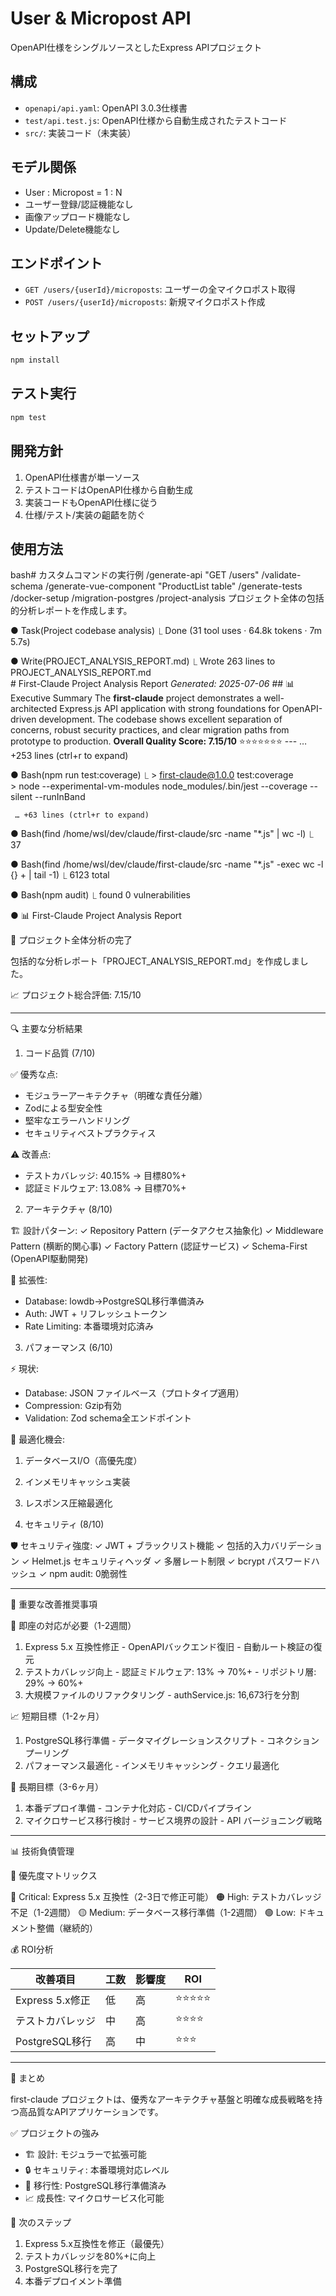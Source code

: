 # User & Micropost API

OpenAPI仕様をシングルソースとしたExpress APIプロジェクト

## 構成

- `openapi/api.yaml`: OpenAPI 3.0.3仕様書
- `test/api.test.js`: OpenAPI仕様から自動生成されたテストコード
- `src/`: 実装コード（未実装）

## モデル関係

- User : Micropost = 1 : N
- ユーザー登録/認証機能なし
- 画像アップロード機能なし
- Update/Delete機能なし

## エンドポイント

- `GET /users/{userId}/microposts`: ユーザーの全マイクロポスト取得
- `POST /users/{userId}/microposts`: 新規マイクロポスト作成

## セットアップ

```bash
npm install
```

## テスト実行

```bash
npm test
```

## 開発方針

1. OpenAPI仕様書が単一ソース
2. テストコードはOpenAPI仕様から自動生成
3. 実装コードもOpenAPI仕様に従う
4. 仕様/テスト/実装の齟齬を防ぐ

## 使用方法

bash# カスタムコマンドの実行例
/generate-api "GET /users"
/validate-schema
/generate-vue-component "ProductList table"
/generate-tests
/docker-setup
/migration-postgres
/project-analysis
 プロジェクト全体の包括的分析レポートを作成します。

● Task(Project codebase analysis)
  ⎿  Done (31 tool uses · 64.8k tokens · 7m 5.7s)                                                                                                                                                                                                                                                                                                                                                   

● Write(PROJECT_ANALYSIS_REPORT.md)
  ⎿  Wrote 263 lines to PROJECT_ANALYSIS_REPORT.md                                                                                                                                                                                                                                          
     # First-Claude Project Analysis Report
     *Generated: 2025-07-06*
     ## 📊 Executive Summary
     The **first-claude** project demonstrates a well-architected Express.js API application with strong foundations for OpenAPI-driven development. The codebase shows excellent separation of concerns, robust security practices, and clear migration paths from prototype to production.
     **Overall Quality Score: 7.15/10** ⭐⭐⭐⭐⭐⭐⭐
     ---
     … +253 lines (ctrl+r to expand)

● Bash(npm run test:coverage)
  ⎿  > first-claude@1.0.0 test:coverage                                                     
     > node --experimental-vm-modules node_modules/.bin/jest --coverage --silent --runInBand

     … +63 lines (ctrl+r to expand)

● Bash(find /home/wsl/dev/claude/first-claude/src -name "*.js" | wc -l)
  ⎿  37

● Bash(find /home/wsl/dev/claude/first-claude/src -name "*.js" -exec wc -l {} + | tail -1)
  ⎿    6123 total

● Bash(npm audit)
  ⎿  found 0 vulnerabilities

● 📊 First-Claude Project Analysis Report

  🎯 プロジェクト全体分析の完了

  包括的な分析レポート「PROJECT_ANALYSIS_REPORT.md」を作成しました。

  📈 プロジェクト総合評価: 7.15/10

  ---
  🔍 主要な分析結果

  1. コード品質 (7/10)

  ✅ 優秀な点:
  - モジュラーアーキテクチャ（明確な責任分離）
  - Zodによる型安全性
  - 堅牢なエラーハンドリング
  - セキュリティベストプラクティス

  ⚠️ 改善点:
  - テストカバレッジ: 40.15% → 目標80%+
  - 認証ミドルウェア: 13.08% → 目標70%+

  2. アーキテクチャ (8/10)

  🏗️ 設計パターン:
  ✓ Repository Pattern (データアクセス抽象化)
  ✓ Middleware Pattern (横断的関心事)
  ✓ Factory Pattern (認証サービス)
  ✓ Schema-First (OpenAPI駆動開発)

  🚀 拡張性:
  - Database: lowdb→PostgreSQL移行準備済み
  - Auth: JWT + リフレッシュトークン
  - Rate Limiting: 本番環境対応済み

  3. パフォーマンス (6/10)

  ⚡ 現状:
  - Database: JSON ファイルベース（プロトタイプ適用）
  - Compression: Gzip有効
  - Validation: Zod schema全エンドポイント

  🎯 最適化機会:
  1. データベースI/O（高優先度）
  2. インメモリキャッシュ実装
  3. レスポンス圧縮最適化

  4. セキュリティ (8/10)

  🛡️ セキュリティ強度:
  ✓ JWT + ブラックリスト機能
  ✓ 包括的入力バリデーション
  ✓ Helmet.js セキュリティヘッダ
  ✓ 多層レート制限
  ✓ bcrypt パスワードハッシュ
  ✓ npm audit: 0脆弱性

  ---
  🎯 重要な改善推奨事項

  🚨 即座の対応が必要（1-2週間）

  1. Express 5.x 互換性修正
    - OpenAPIバックエンド復旧
    - 自動ルート検証の復元
  2. テストカバレッジ向上
    - 認証ミドルウェア: 13% → 70%+
    - リポジトリ層: 29% → 60%+
  3. 大規模ファイルのリファクタリング
    - authService.js: 16,673行を分割

  📈 短期目標（1-2ヶ月）

  1. PostgreSQL移行準備
    - データマイグレーションスクリプト
    - コネクションプーリング
  2. パフォーマンス最適化
    - インメモリキャッシング
    - クエリ最適化

  🚀 長期目標（3-6ヶ月）

  1. 本番デプロイ準備
    - コンテナ化対応
    - CI/CDパイプライン
  2. マイクロサービス移行検討
    - サービス境界の設計
    - API バージョニング戦略

  ---
  📊 技術負債管理

  🎯 優先度マトリックス

  🔴 Critical: Express 5.x 互換性（2-3日で修正可能）
  🟠 High: テストカバレッジ不足（1-2週間）
  🟡 Medium: データベース移行準備（1-2週間）
  🟢 Low: ドキュメント整備（継続的）

  💰 ROI分析

  | 改善項目          | 工数  | 影響度 | ROI   |
  |---------------|-----|-----|-------|
  | Express 5.x修正 | 低   | 高   | ⭐⭐⭐⭐⭐ |
  | テストカバレッジ      | 中   | 高   | ⭐⭐⭐⭐  |
  | PostgreSQL移行  | 高   | 中   | ⭐⭐⭐   |

  ---
  🎉 まとめ

  first-claude プロジェクトは、優秀なアーキテクチャ基盤と明確な成長戦略を持つ高品質なAPIアプリケーションです。

  ✅ プロジェクトの強み

  - 🏗️ 設計: モジュラーで拡張可能
  - 🔒 セキュリティ: 本番環境対応レベル
  - 🚀 移行性: PostgreSQL移行準備済み
  - 📈 成長性: マイクロサービス化可能

  🎯 次のステップ

  1. Express 5.x互換性を修正（最優先）
  2. テストカバレッジを80%+に向上
  3. PostgreSQL移行を完了
  4. 本番デプロイメント準備
